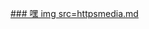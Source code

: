 [### 嘿 img src=httpsmedia.md](https://github.com/rage-suancai/rage-suancai/files/11221187/img.src.httpsmedia.md)
